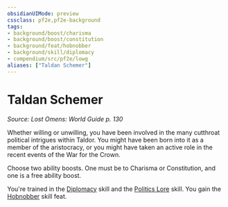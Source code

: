 ```yaml
---
obsidianUIMode: preview
cssclass: pf2e,pf2e-background
tags:
- background/boost/charisma
- background/boost/constitution
- background/feat/hobnobber
- background/skill/diplomacy
- compendium/src/pf2e/lowg
aliases: ["Taldan Schemer"]
---
```

# Taldan Schemer
*Source: Lost Omens: World Guide p. 130*  

Whether willing or unwilling, you have been involved in the many cutthroat political intrigues within Taldor. You might have been born into it as a member of the aristocracy, or you might have taken an active role in the recent events of the War for the Crown.

Choose two ability boosts. One must be to Charisma or Constitution, and one is a free ability boost.

You're trained in the [Diplomacy](/compendium/skills.md#Diplomacy) skill and the [Politics Lore](/compendium/skills.md#Lore) skill. You gain the [Hobnobber](/compendium/feats/hobnobber.md) skill feat.